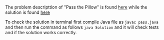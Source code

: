 The problem descripttion of "Pass the Pillow" is found [here](https://leetcode.com/discuss/interview-question/1246521/Pass-the-Pillow) while the solution is found [here](hhttps://github.com/aurimas13/LeetCode-HackerRank-MAANG/blob/main/LeetCode/Java%20Solutions/Pass%20the%20Pillow/pass.java)

To check the solution in terminal first compile Java file as `javac pass.java` and then run the command as follows `java Solution` and it will check tests and if the solution works correctly.
